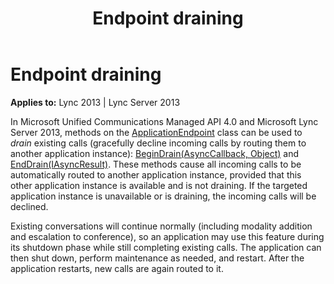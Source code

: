 ﻿---
title: Endpoint draining
TOCTitle: Endpoint draining
ms:assetid: 983c3c61-2ac0-4d07-9e38-4ffed06d2798
ms:mtpsurl: https://msdn.microsoft.com/en-us/library/Dn465934(v=office.15)
ms:contentKeyID: 57102428
ms.date: 07/25/2014
mtps_version: v=office.15
---

# Endpoint draining


**Applies to:** Lync 2013 | Lync Server 2013

In Microsoft Unified Communications Managed API 4.0 and Microsoft Lync Server 2013, methods on the [ApplicationEndpoint](https://msdn.microsoft.com/en-us/library/hh384825\(v=office.15\)) class can be used to *drain* existing calls (gracefully decline incoming calls by routing them to another application instance): [BeginDrain(AsyncCallback, Object)](https://msdn.microsoft.com/en-us/library/hh348822\(v=office.15\)) and [EndDrain(IAsyncResult)](https://msdn.microsoft.com/en-us/library/hh383086\(v=office.15\)). These methods cause all incoming calls to be automatically routed to another application instance, provided that this other application instance is available and is not draining. If the targeted application instance is unavailable or is draining, the incoming calls will be declined.

Existing conversations will continue normally (including modality addition and escalation to conference), so an application may use this feature during its shutdown phase while still completing existing calls. The application can then shut down, perform maintenance as needed, and restart. After the application restarts, new calls are again routed to it.


